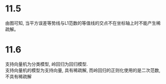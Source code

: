 # 11.5
由图可知, 当平方误差等势线与L1范数的等值线的交点不在坐标轴上时不能产生稀疏解。  
# 11.6 
支持向量机为分类模型, 岭回归为回归模型.  
支持向量机的模型为支持向量, 具有稀疏解, 而岭回归的正则化使用的是二次范数, 不具有稀疏解